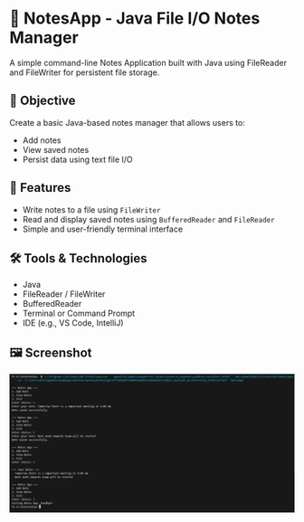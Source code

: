 # 📝 NotesApp - Java File I/O Notes Manager

A simple command-line Notes Application built with Java using FileReader and FileWriter for persistent file storage.

## 📌 Objective
Create a basic Java-based notes manager that allows users to:
- Add notes
- View saved notes
- Persist data using text file I/O

## 🚀 Features
- Write notes to a file using `FileWriter`
- Read and display saved notes using `BufferedReader` and `FileReader`
- Simple and user-friendly terminal interface

## 🛠️ Tools & Technologies
- Java
- FileReader / FileWriter
- BufferedReader
- Terminal or Command Prompt
- IDE (e.g., VS Code, IntelliJ)

## 🖼️ Screenshot

![NotesApp Screenshot](Output)


